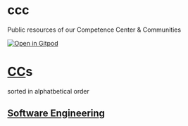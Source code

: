 # ccc

Public resources of our Competence Center & Communities

[![Open in Gitpod](https://gitpod.io/button/open-in-gitpod.svg)](https://gitpod.io#https://github.com/baloise/ccc)

# [CC](docs/md/index.md)s

sorted in alphatbetical order

## [Software Engineering](docs/md/se/index.md)